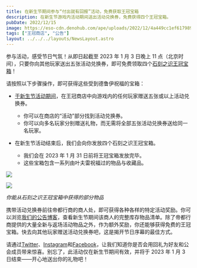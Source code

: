 ```yaml
---
title: 在新生节期间参与“付出就有回报”活动，免费获取王冠宝箱
description: 在新生节游戏内活动期间送出活动兑换券，免费获得四个王冠宝箱。
pubDate: 2022/12/15
image: https://eso-cdn.denohub.com/ape/uploads/2022/12/4a449cc1ef617989263d3fb016b40f13.jpg
tags: ["王冠商店", "公告"]
layout: ../../../layouts/NewsLayout.astro
---
```


参与活动，感受节日气氛！从即日起截至 2023 年 1 月 3 日晚上 11 点（北京时间），只要你向其他玩家送出五张活动兑换券，即可免费领取四个[石刻之识王冠宝箱](/news/post/63335)！

请按照以下步骤操作，即可获得这些受到德鲁伊祝福的宝箱：

- [于新生节活动期间](/news/post/63337)，在王冠商店中向游戏内的任何玩家赠送五张或以上活动兑换券。

  - 你可以在商店的“活动”部分找到活动兑换券。
  - 你可以向多名玩家分别赠送礼物，而无需将全部五张活动兑换券送给同一名玩家。

- 在新生节活动结束后，我们会向你发放四个石刻之识王冠宝箱。

  - 我们会在 2023 年 1 月 31 日前将王冠宝箱发放完毕。
  - 这些宝箱包含一系列由叶夫雷祝福过的物品与收藏品。

![](https://eso-cdn.denohub.com/ape/uploads/2022/12/4b9662bf1e5d19b513df8df7721023bc.jpg)

![](https://eso-cdn.denohub.com/ape/uploads/2022/12/c863e8ef8c2cdb934febe8e051f5a2b7.jpg)

<p class="text-gray-500 text-sm text-center"><i>你能从石刻之识王冠宝箱中获得的部分物品</i></p>

携带活动兑换券前往帝都行商的商人处，即可获得各种各样的特定活动奖励。你可以浏览[我们的公告博客](/news/post/63337)，查看新生节期间该商人的完整库存物品清单。除了帝都行商提供的大量全新与返场活动物品之外，作为额外奖励，你还能够获得免费的王冠宝箱。快去向其他玩家赠送活动兑换券吧，这是揭开节日序幕的最佳方式。

请通过[Twitter](https://twitter.com/TESOnline)、[Instagram](https://www.instagram.com/elderscrollsonline/)和[Facebook](https://www.facebook.com/elderscrollsonline)，让我们知道你是否会用回礼为好友和公会成员带来惊喜。别忘了，此活动仅在新生节期间有效，并将于 2023 年 1 月 3 日结束——开心地送出你的礼物吧！
